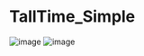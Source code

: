 # TallTime_Simple


![image](https://github.com/astosia/TallTime/assets/39700835/e183b5de-b576-4b81-be24-7883a8507748)
![image](https://github.com/astosia/TallTime/assets/39700835/1b9a1243-2373-4a2f-a86f-640fc41bf4e2)
